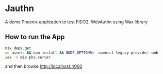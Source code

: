 # Jauthn

A demo Phoenix application to test FIDO2, WebAuthn using Wax library

## How to run the App

```bash
mix deps.get
cd assets && npm install && NODE_OPTIONS=--openssl-legacy-provider node node_modules/webpack/bin/webpack.js --mode development && cd ..
iex -S mix phx.server
```

and then browse [http://localhost:4000](http://localhost:4000)
